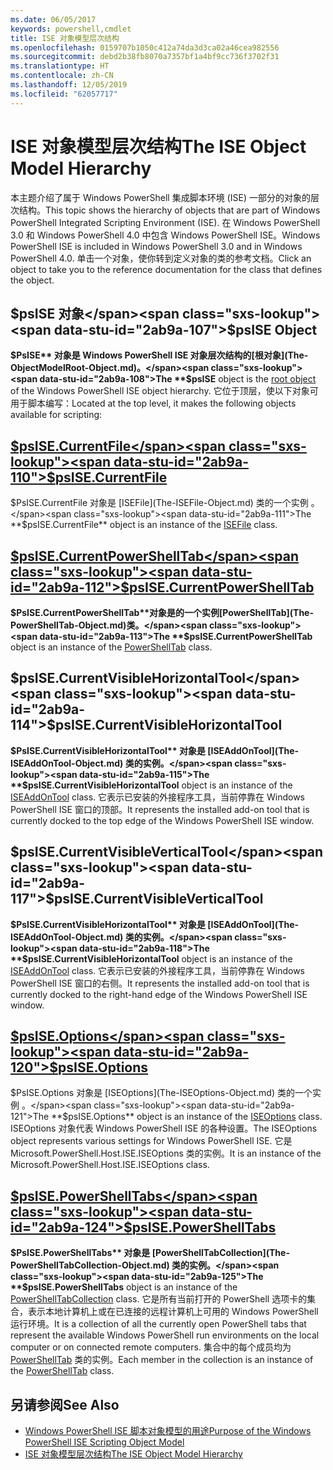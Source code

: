 ```yaml
---
ms.date: 06/05/2017
keywords: powershell,cmdlet
title: ISE 对象模型层次结构
ms.openlocfilehash: 0159707b1050c412a74da3d3ca02a46cea982556
ms.sourcegitcommit: debd2b38fb8070a7357bf1a4bf9cc736f3702f31
ms.translationtype: HT
ms.contentlocale: zh-CN
ms.lasthandoff: 12/05/2019
ms.locfileid: "62057717"
---
```

# <a name="the-ise-object-model-hierarchy"></a><span data-ttu-id="2ab9a-103">ISE 对象模型层次结构</span><span class="sxs-lookup"><span data-stu-id="2ab9a-103">The ISE Object Model Hierarchy</span></span>

<span data-ttu-id="2ab9a-104">本主题介绍了属于 Windows PowerShell 集成脚本环境 (ISE) 一部分的对象的层次结构。</span><span class="sxs-lookup"><span data-stu-id="2ab9a-104">This topic shows the hierarchy of objects that are part of Windows PowerShell Integrated Scripting Environment (ISE).</span></span>
<span data-ttu-id="2ab9a-105">在 Windows PowerShell 3.0 和 Windows PowerShell 4.0 中包含 Windows PowerShell ISE。</span><span class="sxs-lookup"><span data-stu-id="2ab9a-105">Windows PowerShell ISE is included in Windows PowerShell 3.0 and in Windows PowerShell 4.0.</span></span>
<span data-ttu-id="2ab9a-106">单击一个对象，使你转到定义对象的类的参考文档。</span><span class="sxs-lookup"><span data-stu-id="2ab9a-106">Click an object to take you to the reference documentation for the class that defines the object.</span></span>

## <a name="psise-object"></a><span data-ttu-id="2ab9a-107">$psISE 对象</span><span class="sxs-lookup"><span data-stu-id="2ab9a-107">$psISE Object</span></span>

<span data-ttu-id="2ab9a-108">**$PsISE** 对象是 Windows PowerShell ISE 对象层次结构的[根对象](The-ObjectModelRoot-Object.md)。</span><span class="sxs-lookup"><span data-stu-id="2ab9a-108">The **$psISE** object is the [root object](The-ObjectModelRoot-Object.md) of the Windows PowerShell ISE object hierarchy.</span></span>
<span data-ttu-id="2ab9a-109">它位于顶层，使以下对象可用于脚本编写：</span><span class="sxs-lookup"><span data-stu-id="2ab9a-109">Located at the top level, it makes the following objects available for scripting:</span></span>

## <a name="psisecurrentfilethe-isefile-objectmd"></a>[<span data-ttu-id="2ab9a-110">$psISE.CurrentFile</span><span class="sxs-lookup"><span data-stu-id="2ab9a-110">$psISE.CurrentFile</span></span>](The-ISEFile-Object.md)

<span data-ttu-id="2ab9a-111">$PsISE.CurrentFile 对象是 [ISEFile](The-ISEFile-Object.md) 类的一个实例  。</span><span class="sxs-lookup"><span data-stu-id="2ab9a-111">The **$psISE.CurrentFile** object is an instance of the [ISEFile](The-ISEFile-Object.md) class.</span></span>

## <a name="psisecurrentpowershelltabthe-powershelltab-objectmd"></a>[<span data-ttu-id="2ab9a-112">$psISE.CurrentPowerShellTab</span><span class="sxs-lookup"><span data-stu-id="2ab9a-112">$psISE.CurrentPowerShellTab</span></span>](The-PowerShellTab-Object.md)

<span data-ttu-id="2ab9a-113">**$PsISE.CurrentPowerShellTab**对象是的一个实例[PowerShellTab](The-PowerShellTab-Object.md)类。</span><span class="sxs-lookup"><span data-stu-id="2ab9a-113">The **$psISE.CurrentPowerShellTab** object is an instance of the [PowerShellTab](The-PowerShellTab-Object.md) class.</span></span>

## <a name="psisecurrentvisiblehorizontaltool"></a><span data-ttu-id="2ab9a-114">$psISE.CurrentVisibleHorizontalTool</span><span class="sxs-lookup"><span data-stu-id="2ab9a-114">$psISE.CurrentVisibleHorizontalTool</span></span>

<span data-ttu-id="2ab9a-115">**$PsISE.CurrentVisibleHorizontalTool** 对象是 [ISEAddOnTool](The-ISEAddOnTool-Object.md) 类的实例。</span><span class="sxs-lookup"><span data-stu-id="2ab9a-115">The **$psISE.CurrentVisibleHorizontalTool** object is an instance of the [ISEAddOnTool](The-ISEAddOnTool-Object.md) class.</span></span>
<span data-ttu-id="2ab9a-116">它表示已安装的外接程序工具，当前停靠在 Windows PowerShell ISE 窗口的顶部。</span><span class="sxs-lookup"><span data-stu-id="2ab9a-116">It represents the installed add-on tool that is currently docked to the top edge of the Windows PowerShell ISE window.</span></span>

## <a name="psisecurrentvisibleverticaltool"></a><span data-ttu-id="2ab9a-117">$psISE.CurrentVisibleVerticalTool</span><span class="sxs-lookup"><span data-stu-id="2ab9a-117">$psISE.CurrentVisibleVerticalTool</span></span>

<span data-ttu-id="2ab9a-118">**$PsISE.CurrentVisibleHorizontalTool** 对象是 [ISEAddOnTool](The-ISEAddOnTool-Object.md) 类的实例。</span><span class="sxs-lookup"><span data-stu-id="2ab9a-118">The **$psISE.CurrentVisibleHorizontalTool** object is an instance of the [ISEAddOnTool](The-ISEAddOnTool-Object.md) class.</span></span>
<span data-ttu-id="2ab9a-119">它表示已安装的外接程序工具，当前停靠在 Windows PowerShell ISE 窗口的右侧。</span><span class="sxs-lookup"><span data-stu-id="2ab9a-119">It represents the installed add-on tool that is currently docked to the right-hand edge of the Windows PowerShell ISE window.</span></span>

## <a name="psiseoptionsthe-iseoptions-objectmd"></a>[<span data-ttu-id="2ab9a-120">$psISE.Options</span><span class="sxs-lookup"><span data-stu-id="2ab9a-120">$psISE.Options</span></span>](The-ISEOptions-Object.md)

<span data-ttu-id="2ab9a-121">$PsISE.Options 对象是 [ISEOptions](The-ISEOptions-Object.md) 类的一个实例  。</span><span class="sxs-lookup"><span data-stu-id="2ab9a-121">The **$psISE.Options** object is an instance of the [ISEOptions](The-ISEOptions-Object.md) class.</span></span>
<span data-ttu-id="2ab9a-122">ISEOptions 对象代表 Windows PowerShell ISE 的各种设置。</span><span class="sxs-lookup"><span data-stu-id="2ab9a-122">The ISEOptions object represents various settings for Windows PowerShell ISE.</span></span>
<span data-ttu-id="2ab9a-123">它是 Microsoft.PowerShell.Host.ISE.ISEOptions 类的实例。</span><span class="sxs-lookup"><span data-stu-id="2ab9a-123">It is an instance of the Microsoft.PowerShell.Host.ISE.ISEOptions class.</span></span>

## <a name="psisepowershelltabsthe-powershelltabcollection-objectmd"></a>[<span data-ttu-id="2ab9a-124">$psISE.PowerShellTabs</span><span class="sxs-lookup"><span data-stu-id="2ab9a-124">$psISE.PowerShellTabs</span></span>](The-PowerShellTabCollection-Object.md)

<span data-ttu-id="2ab9a-125">**$PsISE.PowerShellTabs** 对象是 [PowerShellTabCollection](The-PowerShellTabCollection-Object.md) 类的实例。</span><span class="sxs-lookup"><span data-stu-id="2ab9a-125">The **$psISE.PowerShellTabs** object is an instance of the [PowerShellTabCollection](The-PowerShellTabCollection-Object.md) class.</span></span>
<span data-ttu-id="2ab9a-126">它是所有当前打开的 PowerShell 选项卡的集合，表示本地计算机上或在已连接的远程计算机上可用的 Windows PowerShell 运行环境。</span><span class="sxs-lookup"><span data-stu-id="2ab9a-126">It is a collection of all the currently open PowerShell tabs that represent the available Windows PowerShell run environments on the local computer or on connected remote computers.</span></span>
<span data-ttu-id="2ab9a-127">集合中的每个成员均为 [PowerShellTab](The-PowerShellTab-Object.md) 类的实例。</span><span class="sxs-lookup"><span data-stu-id="2ab9a-127">Each member in the collection is an instance of the [PowerShellTab](The-PowerShellTab-Object.md) class.</span></span>

## <a name="see-also"></a><span data-ttu-id="2ab9a-128">另请参阅</span><span class="sxs-lookup"><span data-stu-id="2ab9a-128">See Also</span></span>

- [<span data-ttu-id="2ab9a-129">Windows PowerShell ISE 脚本对象模型的用途</span><span class="sxs-lookup"><span data-stu-id="2ab9a-129">Purpose of the Windows PowerShell ISE Scripting Object Model</span></span>](Purpose-of-the-Windows-PowerShell-ISE-Scripting-Object-Model.md)
- [<span data-ttu-id="2ab9a-130">ISE 对象模型层次结构</span><span class="sxs-lookup"><span data-stu-id="2ab9a-130">The ISE Object Model Hierarchy</span></span>](The-ISE-Object-Model-Hierarchy.md)